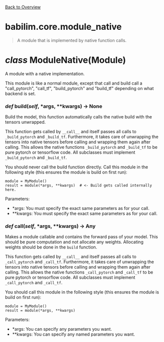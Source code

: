 [Back to Overview](../../README.md)

# babilim.core.module_native

> A module that is implemented by native function calls.

# *class* **ModuleNative**(Module)

A module with a native implementation.

This module is like a normal module, except that call and build call a "call_pytorch", "call_tf", "build_pytorch" and "build_tf" depending on what backend is set.


### *def* **build**(*self*, *args, **kwargs) -> None

Build the model, this function automatically calls the native build with the tensors unwrapped.

This function gets called by `__call__` and itself passes all calls to `_build_pytorch` and `_build_tf`.
Furthermore, it takes care of unwrapping the tensors into native tensors before calling and wrapping them again after calling.
This allows the native functions `_build_pytorch` and `_build_tf` to be pure pytorch or tensorflow code.
All subclasses must implement `_build_pytorch` and `_build_tf`.

You should never call the build function directly. Call this module in the following style (this ensures the module is build on first run):
```
module = MyModule()
result = module(*args, **kwargs)  # <- Build gets called internally here.
```

Parameters:
* *args: You must specify the exact same parameters as for your call.
* **kwargs: You must specify the exact same parameters as for your call.


### *def* **call**(*self*, *args, **kwargs) -> Any

Makes a module callable and contains the forward pass of your model.
This should be pure computation and not allocate any weights.
Allocating weights should be done in the `build` function.

This function gets called by `__call__` and itself passes all calls to `_call_pytorch` and `_call_tf`.
Furthermore, it takes care of unwrapping the tensors into native tensors before calling and wrapping them again after calling.
This allows the native functions `_call_pytorch` and `_call_tf` to be pure pytorch or tensorflow code.
All subclasses must implement `_call_pytorch` and `_call_tf`.

You should call this module in the following style (this ensures the module is build on first run):
```
module = MyModule()
result = module(*args, **kwargs)
```

Parameters:
* *args: You can specify any parameters you want.
* **kwargs: You can specify any named parameters you want.


